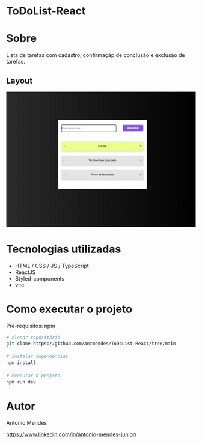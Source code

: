# ToDoList-React

# Sobre 

Lista de tarefas com cadastro, confirmaçãp de conclusão e exclusão de tarefas.

## Layout 
![Web 1](https://github.com/Antmendes/ToDoList-React/blob/main/public/assets/Captura%20de%20tela%20de%202023-06-26%2010-46-44.png)


# Tecnologias utilizadas

- HTML / CSS / JS / TypeScript
- ReactJS
- Styled-components
- vite


# Como executar o projeto
Pré-requisitos: npm 

```bash
# clonar repositório
git clone https://github.com/Antmendes/ToDoList-React/tree/main

# instalar dependências
npm install

# executar o projeto
npm run dev
```

# Autor

Antonio Mendes

<a src="https://www.linkedin.com/in/antonio-mendes-junior/">https://www.linkedin.com/in/antonio-mendes-junior/</a>
